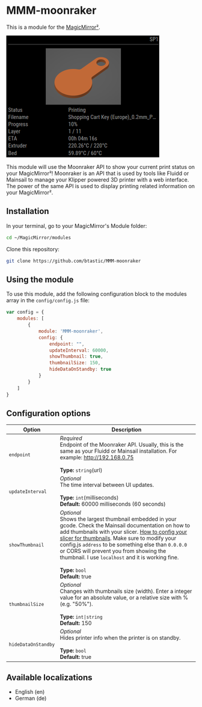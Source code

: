 # MMM-moonraker

This is a module for the [MagicMirror²](https://github.com/MichMich/MagicMirror/).

![screenshot](.github/example.png)

This module will use the Moonraker API to show your current print status on your MagicMirror²! Moonraker is an API that is used by tools like Fluidd or Mainsail to manage your Klipper powered 3D printer with a web interface. The power of the same API is used to display printing related information on your MagicMirror².

## Installation

In your terminal, go to your MagicMirror's Module folder:

```bash
cd ~/MagicMirror/modules
```

Clone this repository:

```bash
git clone https://github.com/btastic/MMM-moonraker
```

## Using the module

To use this module, add the following configuration block to the modules array in the `config/config.js` file:
```js
var config = {
    modules: [
        {
            module: 'MMM-moonraker',
            config: {
                endpoint: "",
                updateInterval: 60000,
                showThumbnail: true,
                thumbnailSize: 150,
                hideDataOnStandby: true
            }
        }
    ]
}
```

## Configuration options

| Option               | Description
|--------------------- |-----------
| `endpoint`           | *Required* <br>Endpoint of the Moonraker API. Usually, this is the same as your Fluidd or Mainsail installation. For example: http://192.168.0.75<br><br>**Type:** `string`(url) 
| `updateInterval`     | *Optional* <br>The time interval between UI updates.<br><br>**Type:** `int`(milliseconds)<br>**Default:** 60000 milliseconds (60 seconds)
| `showThumbnail`      | *Optional* <br>Shows the largest thumbnail embedded in your gcode. Check the Mainsail documentation on how to add thumbnails with your slicer. [How to config your slicer for thumbnails](https://docs.mainsail.xyz/overview/features/thumbnails#how-to-config-your-slicer-for-thumbnails). Make sure to modify your config.js `address` to be something else than `0.0.0.0` or CORS will prevent you from showing the thumbnail. I use `localhost` and it is working fine.<br><br>**Type:** `bool` <br>**Default:** true
| `thumbnailSize`      | *Optional* <br>Changes with thumbnails size (width). Enter a integer value for an absolute value, or a relative size with % (e.g. "50%").<br><br>**Type:** `int\|string` <br>**Default:** 150
| `hideDataOnStandby`  | *Optional* <br>Hides printer info when the printer is on standby.<br><br>**Type:** `bool` <br>**Default:** true

## Available localizations
- English (en)
- German (de)
